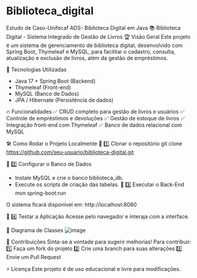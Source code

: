 # Biblioteca_digital
Estudo de Caso-Unifecaf ADS- Biblioteca Digital em Java
📚 Biblioteca Digital - Sistema Integrado de Gestão de Livros
🏆 Visão Geral
Este projeto é um sistema de gerenciamento de biblioteca digital, desenvolvido com Spring Boot, Thymeleaf e MySQL, para facilitar o cadastro, consulta, atualização e exclusão de livros, além da gestão de empréstimos.

🚀 Tecnologias Utilizadas
- Java 17 + Spring Boot (Backend)
- Thymeleaf (Front-end)
- MySQL (Banco de Dados)
- JPA / Hibernate (Persistência de dados)

🔥 Funcionalidades
✅ CRUD completo para gestão de livros e usuários
✅ Controle de empréstimos e devoluções
✅ Gestão de estoque de livros
✅ Integração front-end com Thymeleaf
✅ Banco de dados relacional com MySQL

🛠️ Como Rodar o Projeto Localmente
🔹 1️⃣ Clonar o repositório
git clone https://github.com/seu-usuario/biblioteca-digital.git


🔹 2️⃣ Configurar o Banco de Dados
- Instale MySQL e crie o banco biblioteca_db.
- Execute os scripts de criação das tabelas.
🔹 3️⃣ Executar o Back-End
mvn spring-boot:run


O sistema ficará disponível em:
http://localhost:8080


🔹 4️⃣ Testar a Aplicação
Acesse pelo navegador e interaja com a interface.

📑 Diagrama de Classes
![image](https://github.com/user-attachments/assets/235d7d4b-01a9-43b0-9eac-d1584aeb8467)


🤝 Contribuições
Sinta-se à vontade para sugerir melhorias! Para contribuir:
1️⃣ Faça um fork do projeto
2️⃣ Crie uma branch para suas alterações
3️⃣ Envie um Pull Request

⚡ Licença
Este projeto é de uso educacional e livre para modificações.

